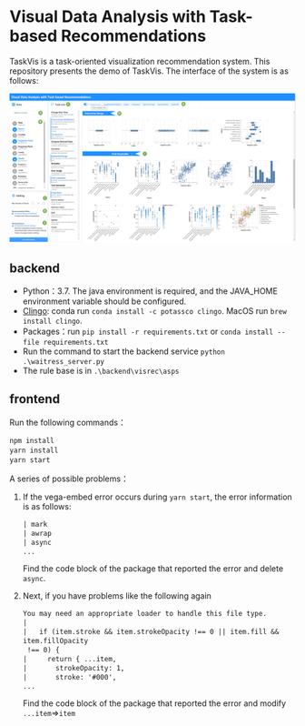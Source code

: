 # Visual Data Analysis with Task-based Recommendations
TaskVis is a task-oriented visualization recommendation system. This repository presents the demo of TaskVis. The interface of the system is as follows:
<br>

![image](./interface.png)

## backend
* Python：3.7. The java environment is required, and the JAVA_HOME environment variable should be configured.
* [Clingo](https://github.com/potassco/clingo/releases): conda run `conda install -c potassco clingo`. MacOS run `brew install clingo`.
* Packages：run `pip install -r requirements.txt` or `conda install --file requirements.txt`
* Run the command to start the backend service `python .\waitress_server.py`
* The rule base is in `.\backend\visrec\asps`

## frontend
Run the following commands：

```sh
npm install
yarn install
yarn start
```

A series of possible problems：

1. If the vega-embed error occurs during `yarn start`, the error information is as follows:

   ```
   | mark
   | awrap
   | async
   ...
   ```

   Find the code block of the package that reported the error and delete `async`.

 2. Next, if you have problems like the following again

    ```
    You may need an appropriate loader to handle this file type.
    |
    |   if (item.stroke && item.strokeOpacity !== 0 || item.fill && item.fillOpacity
     !== 0) {
    |     return { ...item,
    |       strokeOpacity: 1,
    |       stroke: '#000',
    ...
    ```

    Find the code block of the package that reported the error and modify `...item`=>`item`
